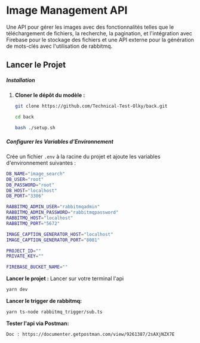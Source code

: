 # Image Management API

Une API pour gérer les images avec des fonctionnalités telles que le téléchargement de fichiers, la recherche, la pagination, et l'intégration avec Firebase pour le stockage des fichiers et une API externe pour la génération de mots-clés avec l'utilisation de rabbitmq.

## Lancer le Projet

##### Installation

1. **Cloner le dépôt du modèle :**

   ```bash
   git clone https://github.com/Technical-Test-Olky/back.git

   cd back

   bash ./setup.sh
   ```

##### Configurer les Variables d'Environnement

Crée un fichier `.env` à la racine du projet et ajoute les variables d'environnement suivantes :

```bash
DB_NAME="image_search"
DB_USER="root"
DB_PASSWORD="root"
DB_HOST="localhost"
DB_PORT="3306"

RABBITMQ_ADMIN_USER="rabbitmqadmin"
RABBITMQ_ADMIN_PASSWORD="rabbitmqpassword"
RABBITMQ_HOST="localhost"
RABBITMQ_PORT="5672"

IMAGE_CAPTION_GENERATOR_HOST="localhost"
IMAGE_CAPTION_GENERATOR_PORT="8081"

PROJECT_ID=""
PRIVATE_KEY=""

FIREBASE_BUCKET_NAME=""
```

**Lancer le projet :**
Lancer sur votre terminal l'api

```bash
yarn dev
```

**Lancer le trigger de rabbitmq:**

```bash
yarn ts-node rabbitmq_trigger/sub.ts
```

**Tester l'api via Postman:**

```bash
Doc : https://documenter.getpostman.com/view/9261387/2sAXjNZX7E
```

